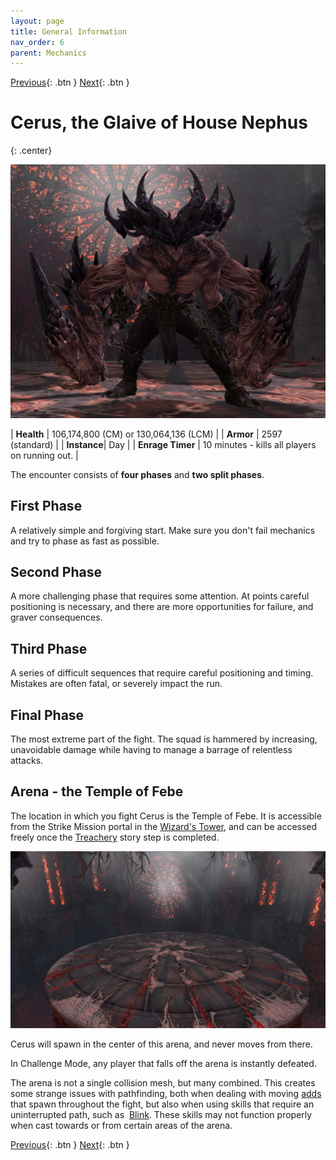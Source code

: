 ```yaml
---
layout: page
title: General Information
nav_order: 6
parent: Mechanics
---
```


[Previous](mechanics.html){: .btn } [Next](empowered.html){: .btn }

# Cerus, the Glaive of House Nephus
{: .center} 

<img src="../images/mechanics/Cerus.webp" />

| **Health** | 106,174,800 (CM) or 130,064,136 (LCM) |
| **Armor** |  2597 (standard) |
| **Instance**| Day |
| **Enrage Timer** | 10 minutes - kills all players on running out. |

The encounter consists of **four phases** and **two split phases**.

<div class="container">
	<div class="timeline-item" date-is='100%'>
		<h2>First Phase</h2>
		<p>
			A relatively simple and forgiving start. Make sure you don't fail mechanics and try to phase as fast as possible.
		</p>
	</div>
	<div class="timeline-item" date-is='80% - First defiance bar and split phase'>
		<h2>Second Phase</h2>
		<p>
			A more challenging phase that requires some attention. At points careful positioning is necessary, and there are more opportunities for failure, and graver consequences.
		</p>
	</div>
	<div class="timeline-item" date-is='50% - Second defiance bar and split phase'>
		<h2>Third Phase</h2>
		<p>
			A series of difficult sequences that require careful positioning and timing. Mistakes are often fatal, or severely impact the run.
		</p>
	</div>
    <div class="timeline-item" date-is='10% - Final defiance bar'>
		<h2>Final Phase</h2>
		<p>
			The most extreme part of the fight. The squad is hammered by increasing, unavoidable damage while having to manage a barrage of relentless attacks.
		</p>
	</div>
</div>

## Arena - the Temple of Febe

The location in which you fight Cerus is the Temple of Febe. It is accessible from the Strike Mission portal in the [Wizard's Tower](https://wiki.guildwars2.com/wiki/The_Wizard%27s_Tower), and can be accessed freely once the [Treachery](https://wiki.guildwars2.com/wiki/Treachery) story step is completed.

![Arena](../images/mechanics/Temple_of_Febe.webp)

Cerus will spawn in the center of this arena, and never moves from there.

In Challenge Mode, any player that falls off the arena is instantly defeated.

The arena is not a single collision mesh, but many combined. This creates some strange issues with pathfinding, both when dealing with moving [adds](aspects/malice.html) that spawn throughout the fight, but also when using skills that require an uninterrupted path, such as <img class="inline blink"> [Blink](https://wiki.guildwars2.com/wiki/Blink). These skills may not function properly when cast towards or from certain areas of the arena.

[Previous](mechanics.html){: .btn } [Next](empowered.html){: .btn }